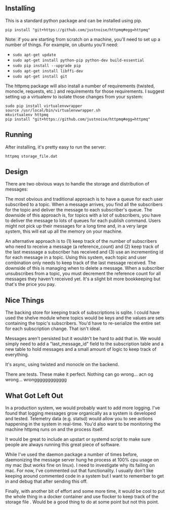 ## Installing
This is a standard python package and can be installed using pip.

`pip install "git+https://github.com/justnoise/httpmq#egg=httpmq"`

Note: if you are starting from scratch on a machine, you'll need to set up a number of things.  For example, on ubuntu you'll need:
* `sudo apt-get update`
* `sudo apt-get install python-pip python-dev build-essential`
* `sudo pip install --upgrade pip`
* `sudo apt-get install libffi-dev`
* `sudo apt-get install git`

The httpmq package will also install a number of requirements (twisted, monocle, requests, etc.) and requirements for those requirements.  I suggest setting up a virtualenv to isolate those changes from your system:
```
sudo pip install virtualenvwrapper
source /usr/local/bin/virtualenvwrapper.sh
mkvirtualenv httpmq
pip install "git+https://github.com/justnoise/httpmq#egg=httpmq"
```

## Running
After installing, it's pretty easy to run the server:

`httpmq storage_file.dat`

## Design
There are two obvious ways to handle the storage and distribution of messages:

The most obvious and traditional approach is to have a queue for each user subscribed to a topic.  When a message arrives, you find all the subscribers for the topic and deliver the message to each subscriber's queue.  The downside of this approach is, for topics with a lot of subscribers, you have to deliver the message to lots of queues for each publish command.  Users might not pick up their messages for a long time and, in a very large system, this will eat up all the memory on your machine.

An alternative approach is to (1) keep track of the number of subscribers who need to receive a message (a reference_count) and (2) keep track of the last messsage a subscriber has received and (3) use an incrementing id for each message in a topic.  Using this system, each topic and user combination only needs to keep track of the last message received.  The downside of this is managing when to delete a message.  When a subscriber unsubscribes from a topic, you must decrement the reference count for all messages they haven't received yet.  It's a slight bit more bookkeeping but that's the price you pay.

## Nice Things
The backing store for keeping track of subscriptions is sqlite. I could have used the shelve module where topics would be keys and the values are sets containing the topic's subscribers.  You'd have to re-serialize the entire set for each subscription change.  That isn't ideal.

Messages aren't persisted but it wouldn't be hard to add that in.  We would simply need to add a "last_message_id" field to the subscription table and a new table to hold messages and a small amount of logic to keep track of everything.

It's async, using twisted and monocle on the backend.

There are tests. These make it perfect. Nothing can go wrong... acn og wrong... wrongggggggggggg

## What Got Left Out
In a production system, we would probably want to add more logging.  I've found that logging messages grow organically as a system is developed and tested.  Telemetry data (e.g. statsd) would allow you to see actions happening in the system in real-time.  You'd also want to be monitoring the machine httpmq runs on and the process itself.

It would be great to include an upstart or systemd script to make sure people are always running this great piece of software.

While I've used the daemon package a number of times before, daemonizing the message server hung he process at 100% cpu usage on my mac (but works fine on linux).  I need to investigate why its failing on mac.  For now, I've commented out that functionality.  I usually don't like keeping around commented code in a system but I want to remember to get in and debug that after sending this off.

Finally, with another bit of effort and some more time, it would be cool to put the whole thing in a docker container and use flocker to keep track of the storage file	.  Would be a good thing to do at some point but not this point.
